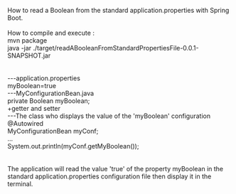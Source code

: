 How to read a Boolean from the standard application.properties with Spring Boot.<br/>
<br/>
How to compile and execute :<br/>
mvn package<br/>
java -jar ./target/readABooleanFromStandardPropertiesFile-0.0.1-SNAPSHOT.jar<br/>
<br/>
<br/>
---application.properties<br/>
myBoolean=true<br/>
---MyConfigurationBean.java<br/>
private Boolean myBoolean;<br/>
+getter and setter<br/>
---The class who displays the value of the 'myBoolean' configuration<br/>
@Autowired<br/>
MyConfigurationBean myConf;<br/>
...<br/>
System.out.println(myConf.getMyBoolean());<br/>
<br/>
<br/>
The application will read the value 'true' of the property myBoolean in the standard application.properties configuration file then display it in the terminal.<br/>

